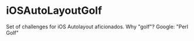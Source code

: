 # iOSAutoLayoutGolf
Set of challenges for iOS Autolayout aficionados. Why "golf"? Google: "Perl Golf"
